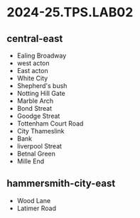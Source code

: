 # 2024-25.TPS.LAB02


## central-east
- Ealing Broadway
- west acton
- East acton
- White City
- Shepherd's bush
- Notting Hill Gate
- Marble Arch
- Bond Streat
- Goodge Streat
- Tottenham Court Road
- City Thameslink
- Bank
- liverpool Streat
- Betnal Green
- Mille End
## hammersmith-city-east
- Wood Lane
- Latimer Road